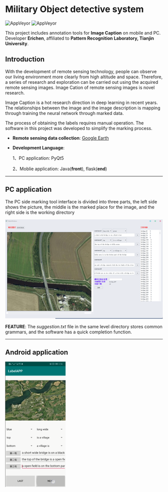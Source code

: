 # Military Object detective system

![AppVeyor](https://img.shields.io/static/v1?label=version&message=0.3&color=brightgreen)
![AppVeyor](https://img.shields.io/static/v1?label=Developer&message=Erichen&color=orange)


This project includes annotation tools for **Image Caption** on mobile and PC. Developer **Erichen**, affiliated to **Pattern Recognition Laboratory, Tianjin University**.

## Introduction

With the development of remote sensing technology, people can observe our living environment more clearly from high altitude and space. Therefore, a series of research and exploration can be carried out using the acquired remote sensing images. Image Cation of remote sensing images is novel research.

Image Caption is a hot research direction in deep learning in recent years. The relationships between the image and the image description is mapping through training the neural network through marked data.

The process of obtaining the labels requires manual operation. The software in this project was developed to simplify the marking process.



* **Remote sensing data collection**: [Google Earth](https://www.google.com/earth/)
* **Development Language**: 
  
  1、PC application: PyQt5 

  2、Moblie application: Java(**front**), flask(**end**)
     
---

## PC application
The PC side marking tool interface is divided into three parts, the left side shows the picture, the middle is the marked place for the image, and the right side is the working directory

  <img src="./source/windowswidget.png" />

**FEATURE**: The *suggestion.txt* file in the same level directory stores common grammars, and the software has a quick completion function.

---

## Android application

  <img src="./source/androidwidget.png" height = 400/>

